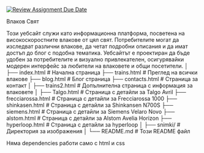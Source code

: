 [![Review Assignment Due Date](https://classroom.github.com/assets/deadline-readme-button-22041afd0340ce965d47ae6ef1cefeee28c7c493a6346c4f15d667ab976d596c.svg)](https://classroom.github.com/a/cxxOiUOi)

Влаков Свят

Този уебсайт служи като информационна платформа, посветена на високоскоростните влакове от цял свят. Потребителите могат да изследват различни влакове, да четат подробни описания и да имат достъп до блог с подобна тематика. Уебсайтът е проектиран да бъде удобен за потребителите и визуално привлекателен, осигурявайки модерен интерфейс за любители на влаковете и общи посетители.
│
├── index.html               # Начална страница
├── trains.html              # Преглед на всички влакове
├── blog.html                # Блог страница
├── contacts.html            # Страница за контакт
│
├── trains2.html             # Допълнителна страница с информация за влаковете
│
├── Talgo.html               # Страница с детайли за Talgo Avril
├── frecciarossa.html        # Страница с детайли за Frecciarossa 1000
├── shinkasen.html           # Страница с детайли за Shinkansen N700S
├── siemens.html             # Страница с детайли за Siemens Velaro Novo
├── alstom.html              # Страница с детайли за Alstom Avelia Horizon
├── hyperloop.html           # Страница с детайли за hyperloop
│
├── snimki/                  # Директория за изображения
│
└── README.md                # Този README файл

Няма dependencies работи само с html и css